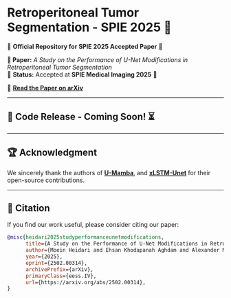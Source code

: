 # **Retroperitoneal Tumor Segmentation - SPIE 2025 🎯**  
🚀 **Official Repository for SPIE 2025 Accepted Paper** 🚀  

**📄 Paper:** *A Study on the Performance of U-Net Modifications in Retroperitoneal Tumor Segmentation*  
📌 **Status:** Accepted at **SPIE Medical Imaging 2025** 🎉  

🔗 **[Read the Paper on arXiv](https://arxiv.org/abs/2502.00314)**

---

## 🚧 Code Release - Coming Soon! ⏳  

---

## 🏆 Acknowledgment  
We sincerely thank the authors of **[U-Mamba](https://github.com/bowang-lab/U-Mamba)**, and **[xLSTM-Unet](https://github.com/tianrun-chen/xLSTM-UNet-Pytorch)** for their open-source contributions.  

---

## 📖 Citation  
If you find our work useful, please consider citing our paper:  

```bibtex
@misc{heidari2025studyperformanceunetmodifications,
      title={A Study on the Performance of U-Net Modifications in Retroperitoneal Tumor Segmentation}, 
      author={Moein Heidari and Ehsan Khodapanah Aghdam and Alexander Manzella and Daniel Hsu and Rebecca Scalabrino and Wenjin Chen and David J. Foran and Ilker Hacihaliloglu},
      year={2025},
      eprint={2502.00314},
      archivePrefix={arXiv},
      primaryClass={eess.IV},
      url={https://arxiv.org/abs/2502.00314}, 
}
